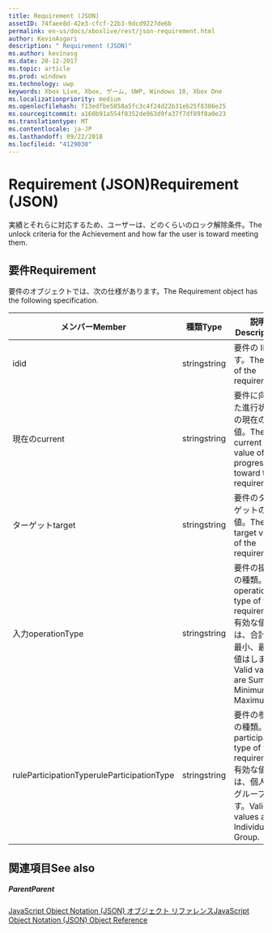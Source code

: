 ```yaml
---
title: Requirement (JSON)
assetID: 74faee8d-42e3-cfcf-22b3-9dcd9227de6b
permalink: en-us/docs/xboxlive/rest/json-requirement.html
author: KevinAsgari
description: " Requirement (JSON)"
ms.author: kevinasg
ms.date: 20-12-2017
ms.topic: article
ms.prod: windows
ms.technology: uwp
keywords: Xbox Live, Xbox, ゲーム, UWP, Windows 10, Xbox One
ms.localizationpriority: medium
ms.openlocfilehash: f13edfbe5858a5fc3c4f24d22b31eb25f8386e25
ms.sourcegitcommit: a160b91a554f8352de963d9fa37f7df89f8a0e23
ms.translationtype: MT
ms.contentlocale: ja-JP
ms.lasthandoff: 09/22/2018
ms.locfileid: "4129030"
---
```

# <a name="requirement-json"></a><span data-ttu-id="f1665-104">Requirement (JSON)</span><span class="sxs-lookup"><span data-stu-id="f1665-104">Requirement (JSON)</span></span>
<span data-ttu-id="f1665-105">実績とそれらに対応するため、ユーザーは、どのくらいのロック解除条件。</span><span class="sxs-lookup"><span data-stu-id="f1665-105">The unlock criteria for the Achievement and how far the user is toward meeting them.</span></span> 
<a id="ID4EN"></a>

 
## <a name="requirement"></a><span data-ttu-id="f1665-106">要件</span><span class="sxs-lookup"><span data-stu-id="f1665-106">Requirement</span></span>
 
<span data-ttu-id="f1665-107">要件のオブジェクトでは、次の仕様があります。</span><span class="sxs-lookup"><span data-stu-id="f1665-107">The Requirement object has the following specification.</span></span>
 
| <span data-ttu-id="f1665-108">メンバー</span><span class="sxs-lookup"><span data-stu-id="f1665-108">Member</span></span>| <span data-ttu-id="f1665-109">種類</span><span class="sxs-lookup"><span data-stu-id="f1665-109">Type</span></span>| <span data-ttu-id="f1665-110">説明</span><span class="sxs-lookup"><span data-stu-id="f1665-110">Description</span></span>| 
| --- | --- | --- | 
| <span data-ttu-id="f1665-111">id</span><span class="sxs-lookup"><span data-stu-id="f1665-111">id</span></span>| <span data-ttu-id="f1665-112">string</span><span class="sxs-lookup"><span data-stu-id="f1665-112">string</span></span>| <span data-ttu-id="f1665-113">要件の ID です。</span><span class="sxs-lookup"><span data-stu-id="f1665-113">The ID of the requirement.</span></span>| 
| <span data-ttu-id="f1665-114">現在の</span><span class="sxs-lookup"><span data-stu-id="f1665-114">current</span></span>| <span data-ttu-id="f1665-115">string</span><span class="sxs-lookup"><span data-stu-id="f1665-115">string</span></span>| <span data-ttu-id="f1665-116">要件に向けた進行状況の現在の値。</span><span class="sxs-lookup"><span data-stu-id="f1665-116">The current value of progression toward the requirement.</span></span>| 
| <span data-ttu-id="f1665-117">ターゲット</span><span class="sxs-lookup"><span data-stu-id="f1665-117">target</span></span>| <span data-ttu-id="f1665-118">string</span><span class="sxs-lookup"><span data-stu-id="f1665-118">string</span></span>| <span data-ttu-id="f1665-119">要件のターゲットの値。</span><span class="sxs-lookup"><span data-stu-id="f1665-119">The target value of the requirement.</span></span>| 
| <span data-ttu-id="f1665-120">入力</span><span class="sxs-lookup"><span data-stu-id="f1665-120">operationType</span></span>| <span data-ttu-id="f1665-121">string</span><span class="sxs-lookup"><span data-stu-id="f1665-121">string</span></span>| <span data-ttu-id="f1665-122">要件の操作の種類。</span><span class="sxs-lookup"><span data-stu-id="f1665-122">The operation type of the requirement.</span></span> <span data-ttu-id="f1665-123">有効な値は、合計、最小、最大値はします。</span><span class="sxs-lookup"><span data-stu-id="f1665-123">Valid values are Sum, Minimum, Maximum.</span></span>| 
| <span data-ttu-id="f1665-124">ruleParticipationType</span><span class="sxs-lookup"><span data-stu-id="f1665-124">ruleParticipationType</span></span>| <span data-ttu-id="f1665-125">string</span><span class="sxs-lookup"><span data-stu-id="f1665-125">string</span></span>| <span data-ttu-id="f1665-126">要件の参加の種類。</span><span class="sxs-lookup"><span data-stu-id="f1665-126">The participation type of the requirement.</span></span> <span data-ttu-id="f1665-127">有効な値は、個人のグループです。</span><span class="sxs-lookup"><span data-stu-id="f1665-127">Valid values are Individual, Group.</span></span>| 
  
<a id="ID4ETC"></a>

 
## <a name="see-also"></a><span data-ttu-id="f1665-128">関連項目</span><span class="sxs-lookup"><span data-stu-id="f1665-128">See also</span></span>
 
<a id="ID4EVC"></a>

 
##### <a name="parent"></a><span data-ttu-id="f1665-129">Parent</span><span class="sxs-lookup"><span data-stu-id="f1665-129">Parent</span></span> 

[<span data-ttu-id="f1665-130">JavaScript Object Notation (JSON) オブジェクト リファレンス</span><span class="sxs-lookup"><span data-stu-id="f1665-130">JavaScript Object Notation (JSON) Object Reference</span></span>](atoc-xboxlivews-reference-json.md)

   